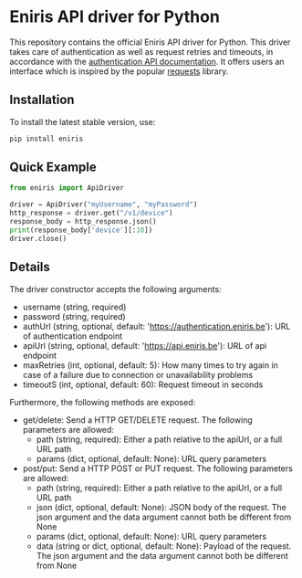 # Eniris API driver for Python
This repository contains the official Eniris API driver for Python. This driver takes care of authentication as well as request retries and timeouts, in accordance with the [authentication API documentation](https://authentication.eniris.be/docs). It offers users an interface which is inspired by the popular [requests](https://requests.readthedocs.io/en/latest/) library.

## Installation
To install the latest stable version, use:
```sh
pip install eniris
```
## Quick Example
```python
from eniris import ApiDriver

driver = ApiDriver("myUsername", "myPassword")
http_response = driver.get("/v1/device")
response_body = http_response.json()
print(response_body['device'][:10])
driver.close()
```
## Details
The driver constructor accepts the following arguments:
- username (string, required)
- password (string, required)
- authUrl (string, optional, default: 'https://authentication.eniris.be'): URL of authentication endpoint
- apiUrl (string, optional, default: 'https://api.eniris.be'): URL of api endpoint
- maxRetries (int, optional, default: 5): How many times to try again in case of a failure due to connection or unavailability problems
- timeoutS (int, optional, default: 60): Request timeout in seconds

Furthermore, the following methods are exposed:
- get/delete: Send a HTTP GET/DELETE request. The following parameters are allowed:
  - path (string, required): Either a path relative to the apiUrl, or a full URL path
  - params (dict, optional, default: None): URL query parameters
- post/put: Send a HTTP POST or PUT request. The following parameters are allowed:
  - path (string, required): Either a path relative to the apiUrl, or a full URL path
  - json (dict, optional, default: None): JSON body of the request. The json argument and the data argument cannot both be different from None
  - params (dict, optional, default: None): URL query parameters
  - data (string or dict, optional, default: None): Payload of the request. The json argument and the data argument cannot both be different from None